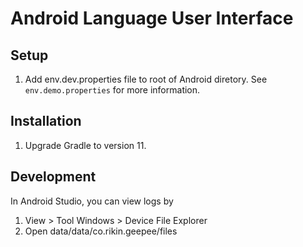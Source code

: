 # Android Language User Interface

## Setup
1. Add env.dev.properties file to root of Android diretory. See `env.demo.properties` for more information.

## Installation
1. Upgrade Gradle to version 11.

## Development

In Android Studio, you can view logs by

1. View > Tool Windows > Device File Explorer
2. Open data/data/co.rikin.geepee/files